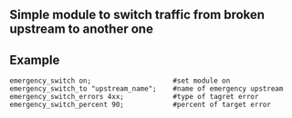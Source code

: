 ## Simple module to switch traffic from broken upstream to another one



## Example

```
emergency_switch on;                    #set module on
emergency_switch_to "upstream_name";    #name of emergency upstream
emergency_switch_errors 4xx;            #type of tagret error
emergency_switch_percent 90;            #percent of target error
```


